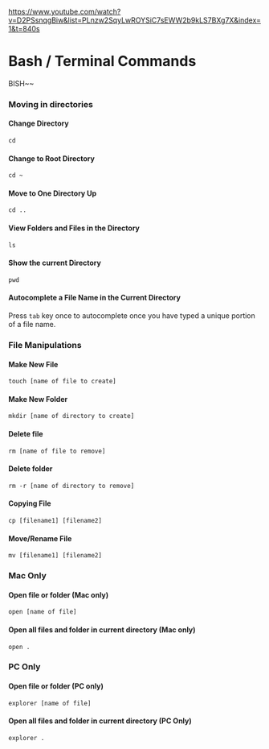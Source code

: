 https://www.youtube.com/watch?v=D2PSsnqgBiw&list=PLnzw2SqyLwROYSiC7sEWW2b9kLS7BXg7X&index=1&t=840s
# Bash / Terminal Commands
BISH~~

### Moving in directories

#### Change Directory

`cd`

#### Change to Root Directory

`cd ~`

#### Move to One Directory Up

`cd ..`


#### View Folders and Files in the Directory

`ls`

#### Show the current Directory

`pwd`

#### Autocomplete a File Name in the Current Directory

Press `tab` key once to autocomplete once you have typed a unique portion of a file name. 

### File Manipulations

#### Make New File

`touch [name of file to create]`

#### Make New Folder

`mkdir [name of directory to create]`

#### Delete file

`rm [name of file to remove]`

#### Delete folder

`rm -r [name of directory to remove]`

#### Copying File

`cp [filename1] [filename2]`

#### Move/Rename File

`mv [filename1] [filename2]`

### Mac Only

#### Open file or folder (Mac only)

`open [name of file]`

#### Open all files and folder in current directory (Mac only)

`open .`

### PC Only

#### Open file or folder (PC only)

`explorer [name of file]`

#### Open all files and folder in current directory (PC Only)

`explorer .`

